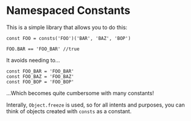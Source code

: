 # Namespaced Constants

This is a simple library that allows you to do this:

```
const FOO = consts('FOO')('BAR', 'BAZ', 'BOP')

FOO.BAR == 'FOO_BAR' //true
```

It avoids needing to...

```
const FOO_BAR = 'FOO_BAR'
const FOO_BAZ = 'FOO_BAZ'
const FOO_BOP = 'FOO_BOP'
```

...Which becomes quite cumbersome with many constants!

Interally, `Object.freeze` is used, so for all intents and purposes, you can think of objects created with `consts` as a constant.
